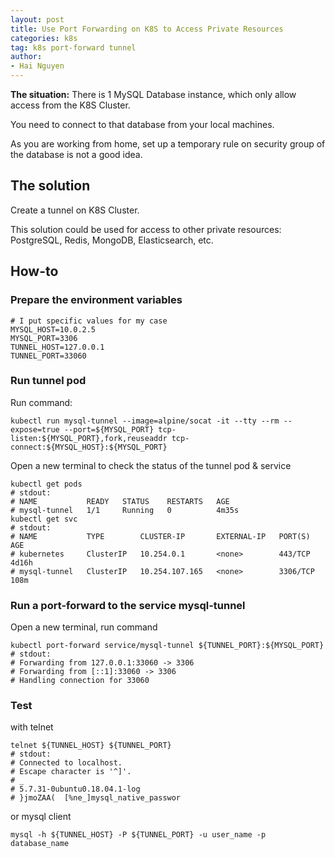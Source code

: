 ```yaml
---
layout: post
title: Use Port Forwarding on K8S to Access Private Resources
categories: k8s
tag: k8s port-forward tunnel
author:
- Hai Nguyen
---
```

**The situation:** There is 1 MySQL Database instance, which only allow access from the K8S Cluster.

You need to connect to that database from your local machines. 

As you are working from home, set up a temporary rule on security group of the database is not a good idea.
## The solution

Create a tunnel on K8S Cluster.

This solution could be used for access to other private resources: PostgreSQL, Redis, MongoDB, Elasticsearch, etc. 
## How-to
### Prepare the environment variables

```
# I put specific values for my case
MYSQL_HOST=10.0.2.5
MYSQL_PORT=3306
TUNNEL_HOST=127.0.0.1
TUNNEL_PORT=33060
```
### Run tunnel pod

Run command:

```
kubectl run mysql-tunnel --image=alpine/socat -it --tty --rm --expose=true --port=${MYSQL_PORT} tcp-listen:${MYSQL_PORT},fork,reuseaddr tcp-connect:${MYSQL_HOST}:${MYSQL_PORT}
```

Open a new terminal to check the status of the tunnel pod & service

```
kubectl get pods
# stdout: 
# NAME           READY   STATUS    RESTARTS   AGE
# mysql-tunnel   1/1     Running   0          4m35s
kubectl get svc
# stdout:
# NAME           TYPE        CLUSTER-IP       EXTERNAL-IP   PORT(S)    AGE
# kubernetes     ClusterIP   10.254.0.1       <none>        443/TCP    4d16h
# mysql-tunnel   ClusterIP   10.254.107.165   <none>        3306/TCP   108m
```
### Run a port-forward to the service mysql-tunnel

Open a new terminal, run command

```
kubectl port-forward service/mysql-tunnel ${TUNNEL_PORT}:${MYSQL_PORT}
# stdout:
# Forwarding from 127.0.0.1:33060 -> 3306
# Forwarding from [::1]:33060 -> 3306
# Handling connection for 33060
```
### Test

with telnet

```
telnet ${TUNNEL_HOST} ${TUNNEL_PORT}
# stdout:
# Connected to localhost.
# Escape character is '^]'.
# _
# 5.7.31-0ubuntu0.18.04.1-log
# }jmoZAA(	[%ne_]mysql_native_passwor
```

or mysql client

```
mysql -h ${TUNNEL_HOST} -P ${TUNNEL_PORT} -u user_name -p database_name
```
